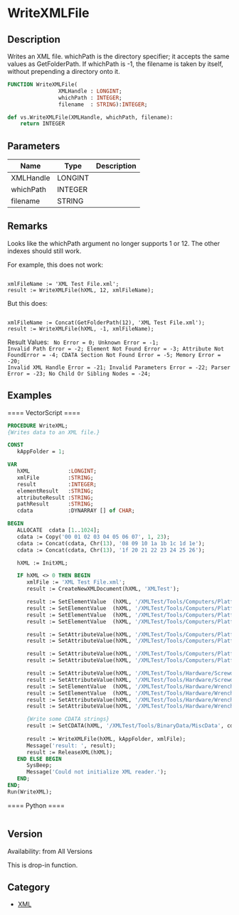 # WriteXMLFile

## Description
Writes an XML file. whichPath is the directory specifier; it accepts the same values as GetFolderPath. If whichPath is -1, the filename is taken by itself, without prepending a directory onto it.

```pascal
FUNCTION WriteXMLFile(
				XMLHandle : LONGINT;
				whichPath : INTEGER;
				filename  : STRING):INTEGER;
```

```python
def vs.WriteXMLFile(XMLHandle, whichPath, filename):
    return INTEGER
```

## Parameters
|Name|Type|Description|
|---|---|---|
|XMLHandle|LONGINT|   |
|whichPath|INTEGER|   |
|filename|STRING|   |

## Remarks
Looks like the whichPath argument no longer supports 1 or 12. The other indexes should still work.

For example, this does not work:

<code lang="pas">
xmlFileName := 'XML Test File.xml';
result := WriteXMLFile(hXML, 12, xmlFileName);
</code>

But this does:

<code lang="pas">
xmlFileName := Concat(GetFolderPath(12), 'XML Test File.xml');
result := WriteXMLFile(hXML, -1, xmlFileName);
</code>

Result Values:
<code lang="pas">
No Error = 0;
Unknown Error = -1;
Invalid Path Error = -2;
Element Not Found Error	= -3;
Attribute Not FoundError = -4;
CDATA Section Not Found Error = -5;
Memory Error = -20;
Invalid XML Handle Error = -21;
Invalid Parameters Error = -22;
Parser Error = -23;
No Child Or Sibling Nodes = -24;
</code>

## Examples
==== VectorScript ====
```pascal
PROCEDURE WriteXML;
{Writes data to an XML file.}

CONST
   kAppFolder = 1;

VAR
   hXML            :LONGINT;
   xmlFile         :STRING;
   result          :INTEGER;
   elementResult   :STRING;
   attributeResult :STRING;
   pathResult      :STRING;
   cdata           :DYNARRAY [] of CHAR;

BEGIN
   ALLOCATE  cdata [1..1024];
   cdata := Copy('00 01 02 03 04 05 06 07', 1, 23);
   cdata := Concat(cdata, Chr(13), '08 09 10 1a 1b 1c 1d 1e');
   cdata := Concat(cdata, Chr(13), '1f 20 21 22 23 24 25 26');

   hXML := InitXML;

   IF hXML <> 0 THEN BEGIN
      xmlFile := 'XML Test File.xml';
      result := CreateNewXMLDocument(hXML, 'XMLTest');

      result := SetElementValue  (hXML, '/XMLTest/Tools/Computers/Platform/Macintosh/CPU', 'G4');
      result := SetElementValue  (hXML, '/XMLTest/Tools/Computers/Platform/Macintosh/Disk', 'SCSI');
      result := SetElementValue  (hXML, '/XMLTest/Tools/Computers/Platform/Windows/CPU', 'P4');
      result := SetElementValue  (hXML, '/XMLTest/Tools/Computers/Platform/Windows/Disk', 'EIDE');

      result := SetAttributeValue(hXML, '/XMLTest/Tools/Computers/Platform/Windows/CPU', 'Speed', '3.0 GHz');
      result := SetAttributeValue(hXML, '/XMLTest/Tools/Computers/Platform/Macintosh/CPU', 'Speed', '1.2 GHz');

      result := SetAttributeValue(hXML, '/XMLTest/Tools/Computers/Platform/Windows/Disk', 'Size', '300 GB');
      result := SetAttributeValue(hXML, '/XMLTest/Tools/Computers/Platform/Macintosh/Disk', 'Size', '450 GB');

      result := SetAttributeValue(hXML, '/XMLTest/Tools/Hardware/Screwdriver/Regular', 'Head', 'Flat');
      result := SetAttributeValue(hXML, '/XMLTest/Tools/Hardware/Screwdriver/Philips', 'Head', '4-point');
      result := SetElementValue  (hXML, '/XMLTest/Tools/Hardware/Wrench/Fixed/Units/Metric', 'mm');
      result := SetElementValue  (hXML, '/XMLTest/Tools/Hardware/Wrench/Fixed/Units/English', 'inches');
      result := SetAttributeValue(hXML, '/XMLTest/Tools/Hardware/Wrench/Non-fixed/Adjustable', 'slide', 'Horizontal');
      result := SetAttributeValue(hXML, '/XMLTest/Tools/Hardware/Wrench/Non-fixed/Monkey', 'slide', 'Vertical');

      {Write some CDATA strings}
      result := SetCDATA(hXML, '/XMLTest/Tools/BinaryData/MiscData', cdata);
      
      result := WriteXMLFile(hXML, kAppFolder, xmlFile);
      Message('result: ', result);
      result := ReleaseXML(hXML);
   END ELSE BEGIN
      SysBeep;
      Message('Could not initialize XML reader.');
   END;
END;
Run(WriteXML);
```
==== Python ====
```python

```

## Version
Availability: from All Versions

This is drop-in function.

## Category
* [XML](../Categories/XML.md)
